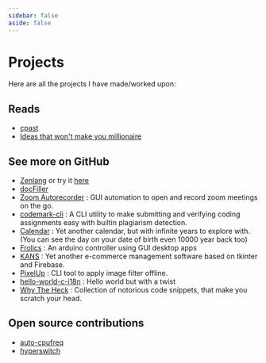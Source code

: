 ```yaml
---
sidebar: false
aside: false
---
```


# Projects

Here are all the projects I have made/worked upon:

## Reads

* [cpast](</project/cpast>)
* [Ideas that won't make you millionaire](</project/ideas-that-wont-make-millionaire>)

## See more on GitHub

* [Zenlang](<https://github.com/zenlang-rs>) or try it [here](<https://zenlang.netlify.app>)
* [docFiller](<https://github.com/rootCircle/docFiller>)
* [Zoom Autorecorder](<https://github.com/rootCircle/Zoom-AutoRecorder>) : GUI automation to open and record zoom meetings on the go.
* [codemark-cli](<https://github.com/rootCircle/codemark-cli>) : A CLI utility to make submitting and verifying coding assignments easy with builtin plagiarism detection.
* [Calendar](<https://github.com/rootCircle/Calendar>) : Yet another calendar, but with infinite years to explore with. (You can see the day on your date of birth even 10000 year back too)
* [Frolics](<https://github.com/rootCircle/Frolics>) : An arduino controller using GUI desktop apps
* [KANS](<https://github.com/rootCircle/KANS>) : Yet another e-commerce management software based on tkinter and Firebase.
* [PixelUp](<https://github.com/rootCircle/PixelUp>) : CLI tool to apply image filter offline. 
* [hello-world-c-i18n](<https://github.com/rootCircle/hello-world-c-i18n>) : Hello world but with a twist
* [Why The Heck](<https://github.com/rootCircle/WhyTheHeck>) : Collection of notorious code snippets, that make you scratch your head.

## Open source contributions

* [auto-cpufreq](<https://github.com/AdnanHodzic/auto-cpufreq>)
* [hyperswitch](<https://github.com/juspay/hyperswitch/pulls?q=is%3Apr+author%3ArootCircle+is%3Aclosed>)

